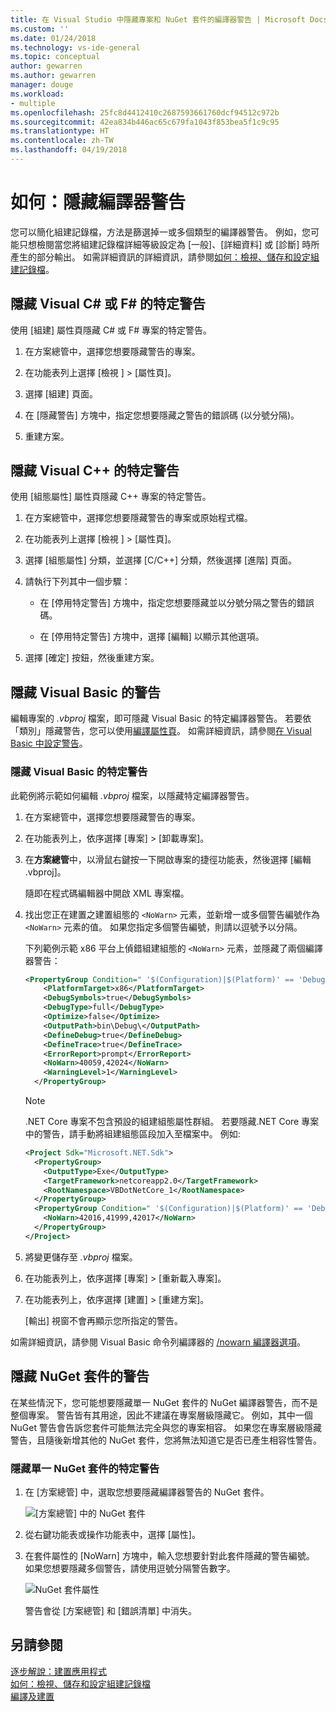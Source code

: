 ```yaml
---
title: 在 Visual Studio 中隱藏專案和 NuGet 套件的編譯器警告 | Microsoft Docs
ms.custom: ''
ms.date: 01/24/2018
ms.technology: vs-ide-general
ms.topic: conceptual
author: gewarren
ms.author: gewarren
manager: douge
ms.workload:
- multiple
ms.openlocfilehash: 25fc8d4412410c2687593661760dcf94512c972b
ms.sourcegitcommit: 42ea834b446ac65c679fa1043f853bea5f1c9c95
ms.translationtype: HT
ms.contentlocale: zh-TW
ms.lasthandoff: 04/19/2018
---
```

# <a name="how-to-suppress-compiler-warnings"></a>如何：隱藏編譯器警告

您可以簡化組建記錄檔，方法是篩選掉一或多個類型的編譯器警告。 例如，您可能只想檢閱當您將組建記錄檔詳細等級設定為 [一般]、[詳細資料] 或 [診斷] 時所產生的部分輸出。 如需詳細資訊的詳細資訊，請參閱[如何：檢視、儲存和設定組建記錄檔](../ide/how-to-view-save-and-configure-build-log-files.md)。

## <a name="suppress-specific-warnings-for-visual-c-or-f"></a>隱藏 Visual C# 或 F# 的特定警告 #

使用 [組建] 屬性頁隱藏 C# 或 F# 專案的特定警告。

1. 在方案總管中，選擇您想要隱藏警告的專案。

1. 在功能表列上選擇 [檢視 ] > [屬性頁]。

1. 選擇 [組建] 頁面。

1. 在 [隱藏警告] 方塊中，指定您想要隱藏之警告的錯誤碼 (以分號分隔)。

1. 重建方案。

## <a name="suppress-specific-warnings-for-visual-c"></a>隱藏 Visual C++ 的特定警告

使用 [組態屬性] 屬性頁隱藏 C++ 專案的特定警告。

1. 在方案總管中，選擇您想要隱藏警告的專案或原始程式檔。

1. 在功能表列上選擇 [檢視 ] > [屬性頁]。

1. 選擇 [組態屬性] 分類，並選擇 [C/C++] 分類，然後選擇 [進階] 頁面。

1. 請執行下列其中一個步驟：

    - 在 [停用特定警告] 方塊中，指定您想要隱藏並以分號分隔之警告的錯誤碼。

    - 在 [停用特定警告] 方塊中，選擇 [編輯] 以顯示其他選項。

1. 選擇 [確定] 按鈕，然後重建方案。

## <a name="suppress-warnings-for-visual-basic"></a>隱藏 Visual Basic 的警告

編輯專案的 *.vbproj* 檔案，即可隱藏 Visual Basic 的特定編譯器警告。 若要依「類別」隱藏警告，您可以使用[編譯屬性頁](../ide/reference/compile-page-project-designer-visual-basic.md)。 如需詳細資訊，請參閱[在 Visual Basic 中設定警告](../ide/configuring-warnings-in-visual-basic.md)。

### <a name="to-suppress-specific-warnings-for-visual-basic"></a>隱藏 Visual Basic 的特定警告

此範例將示範如何編輯 *.vbproj* 檔案，以隱藏特定編譯器警告。

1. 在方案總管中，選擇您想要隱藏警告的專案。

1. 在功能表列上，依序選擇 [專案] > [卸載專案]。

1. 在**方案總管**中，以滑鼠右鍵按一下開啟專案的捷徑功能表，然後選擇 [編輯 <ProjectName>.vbproj]。

    隨即在程式碼編輯器中開啟 XML 專案檔。

1. 找出您正在建置之建置組態的 `<NoWarn>` 元素，並新增一或多個警告編號作為 `<NoWarn>` 元素的值。 如果您指定多個警告編號，則請以逗號予以分隔。

     下列範例示範 x86 平台上偵錯組建組態的 `<NoWarn>` 元素，並隱藏了兩個編譯器警告：

    ```xml
    <PropertyGroup Condition=" '$(Configuration)|$(Platform)' == 'Debug|x86' ">
        <PlatformTarget>x86</PlatformTarget>
        <DebugSymbols>true</DebugSymbols>
        <DebugType>full</DebugType>
        <Optimize>false</Optimize>
        <OutputPath>bin\Debug\</OutputPath>
        <DefineDebug>true</DefineDebug>
        <DefineTrace>true</DefineTrace>
        <ErrorReport>prompt</ErrorReport>
        <NoWarn>40059,42024</NoWarn>
        <WarningLevel>1</WarningLevel>
      </PropertyGroup>
    ```

   > [!NOTE]
   > .NET Core 專案不包含預設的組建組態屬性群組。 若要隱藏.NET Core 專案中的警告，請手動將組建組態區段加入至檔案中。 例如: 
   >
   > ```xml
   > <Project Sdk="Microsoft.NET.Sdk">
   >   <PropertyGroup>
   >     <OutputType>Exe</OutputType>
   >     <TargetFramework>netcoreapp2.0</TargetFramework>
   >     <RootNamespace>VBDotNetCore_1</RootNamespace>
   >   </PropertyGroup>
   >   <PropertyGroup Condition=" '$(Configuration)|$(Platform)' == 'Debug|AnyCPU' ">
   >     <NoWarn>42016,41999,42017</NoWarn>
   >   </PropertyGroup>
   > </Project>
   > ```

1. 將變更儲存至 *.vbproj* 檔案。

1. 在功能表列上，依序選擇 [專案] > [重新載入專案]。

1. 在功能表列上，依序選擇 [建置] > [重建方案]。

    [輸出] 視窗不會再顯示您所指定的警告。

如需詳細資訊，請參閱 Visual Basic 命令列編譯器的 [/nowarn 編譯器選項](/dotnet/visual-basic/reference/command-line-compiler/nowarn)。

## <a name="suppress-warnings-for-nuget-packages"></a>隱藏 NuGet 套件的警告

在某些情況下，您可能想要隱藏單一 NuGet 套件的 NuGet 編譯器警告，而不是整個專案。 警告皆有其用途，因此不建議在專案層級隱藏它。 例如，其中一個 NuGet 警告會告訴您套件可能無法完全與您的專案相容。 如果您在專案層級隱藏警告，且隨後新增其他的 NuGet 套件，您將無法知道它是否已產生相容性警告。

### <a name="to-suppress-a-specific-warning-for-a-single-nuget-package"></a>隱藏單一 NuGet 套件的特定警告

1. 在 [方案總管] 中，選取您想要隱藏編譯器警告的 NuGet 套件。

   ![[方案總管] 中的 NuGet 套件](media/nuget-package-with-warning.png)

1. 從右鍵功能表或操作功能表中，選擇 [屬性]。

1. 在套件屬性的 [NoWarn] 方塊中，輸入您想要針對此套件隱藏的警告編號。 如果您想要隱藏多個警告，請使用逗號分隔警告數字。

   ![NuGet 套件屬性](media/nuget-properties-nowarn.png)

   警告會從 [方案總管] 和 [錯誤清單] 中消失。

## <a name="see-also"></a>另請參閱

[逐步解說：建置應用程式](../ide/walkthrough-building-an-application.md)  
[如何：檢視、儲存和設定組建記錄檔](../ide/how-to-view-save-and-configure-build-log-files.md)  
[編譯及建置](../ide/compiling-and-building-in-visual-studio.md)
